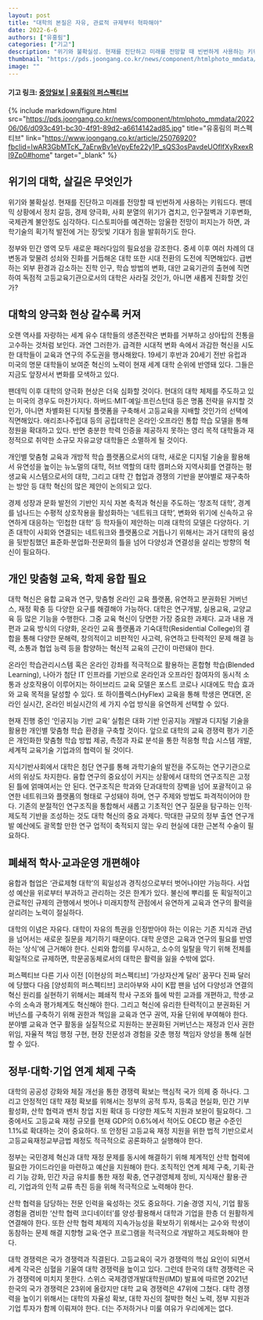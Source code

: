 ```yaml
---
layout: post
title: "대학의 본질은 자유, 관료적 규제부터 혁파해야"
date: 2022-6-6
authors: ["유홍림"]
categories: ["기고"]
description: "위기와 불확실성. 현재를 진단하고 미래를 전망할 때 빈번하게 사용하는 키워드다. 팬데믹 상황에서 정치 갈등, 경제 양극화, 사회 분열의 위기가 겹치고, 인구절벽과 기후변화, 국제관계 불안정도 심각하다. 급변하는 외부 환경과 감소하는 진학 인구, 학습 방법의 변화, 대안 교육기관의 출현에 직면하여 독점적 고등교육기관으로서의 대학은 사라질 것인가, 아니면 새롭게 진화할 것인가?"
thumbnail: "https://pds.joongang.co.kr/news/component/htmlphoto_mmdata/202206/06/d093c491-bc30-4f91-89d2-a6614142ad85.jpg"
image: ""
---
```


#### 기고 링크: [중앙일보 \| 유홍림의 퍼스펙티브](https://www.joongang.co.kr/article/25076920?fbclid=IwAR3GbMTcK_7aErwBv1eVpyEfe22y1P_sQS3osPavdeUOflfXyRxexRI9Zp0#home)

{% include markdown/figure.html src="https://pds.joongang.co.kr/news/component/htmlphoto_mmdata/202206/06/d093c491-bc30-4f91-89d2-a6614142ad85.jpg" title="유홍림의 퍼스펙티브" link="https://www.joongang.co.kr/article/25076920?fbclid=IwAR3GbMTcK_7aErwBv1eVpyEfe22y1P_sQS3osPavdeUOflfXyRxexRI9Zp0#home" target="_blank" %}

## 위기의 대학, 살길은 무엇인가

위기와 불확실성. 현재를 진단하고 미래를 전망할 때 빈번하게 사용하는 키워드다. 팬데믹 상황에서 정치 갈등, 경제 양극화, 사회 분열의 위기가 겹치고, 인구절벽과 기후변화, 국제관계 불안정도 심각하다. 디스토피아를 예견하는 암울한 전망이 퍼지는가 하면, 과학기술의 획기적 발전에 거는 장밋빛 기대가 힘을 발휘하기도 한다.

정부와 민간 영역 모두 새로운 패러다임의 필요성을 강조한다. 중세 이후 여러 차례의 대변동과 맞물려 성쇠와 진화를 거듭해온 대학 또한 시대 전환의 도전에 직면해있다. 급변하는 외부 환경과 감소하는 진학 인구, 학습 방법의 변화, 대안 교육기관의 출현에 직면하여 독점적 고등교육기관으로서의 대학은 사라질 것인가, 아니면 새롭게 진화할 것인가?

## 대학의 양극화 현상 갈수록 커져

오랜 역사를 자랑하는 세계 유수 대학들의 생존전략은 변화를 거부하고 상아탑의 전통을 고수하는 것처럼 보인다. 과연 그러한가. 급격한 시대적 변화 속에서 과감한 혁신을 시도한 대학들이 교육과 연구의 주도권을 행사해왔다. 19세기 후반과 20세기 전반 유럽과 미국의 명문 대학들이 보여준 혁신의 노력이 현재 세계 대학 순위에 반영돼 있다. 그들은 지금도 앞장서서 변화를 모색하고 있다.

팬데믹 이후 대학의 양극화 현상은 더욱 심화할 것이다. 현대의 대학 체제를 주도하고 있는 미국의 경우도 마찬가지다. 하버드·MIT·예일·프린스턴대 등은 명품 전략을 유지할 것인가, 아니면 차별화된 디지털 플랫폼을 구축해서 고등교육을 지배할 것인가의 선택에 직면해있다. 애리조나주립대 등의 공립대학은 온라인·오프라인 통합 학습 모델을 통해 정원을 확대하고 있다. 반면 충분한 학력 인증을 제공하지 못하는 영리 목적 대학들과 재정적으로 취약한 소규모 자유교양 대학들은 소멸하게 될 것이다.

개인별 맞춤형 교육과 개방적 학습 플랫폼으로서의 대학, 새로운 디지털 기술을 활용해서 유연성을 높이는 뉴노멀의 대학, 허브 역할의 대학 캠퍼스와 지역사회를 연결하는 평생교육 시스템으로서의 대학, 그리고 대학 간 협업과 경쟁의 기반을 분야별로 재구축하는 방안 등 대학 혁신의 많은 제안이 논의되고 있다.

경제 성장과 문화 발전의 기반인 지식 자본 축적과 혁신을 주도하는 ‘창조적 대학’, 경계를 넘나드는 수평적 상호작용을 활성화하는 ‘네트워크 대학’, 변화와 위기에 신속하고 유연하게 대응하는 ‘민첩한 대학’ 등 학자들이 제안하는 미래 대학의 모델은 다양하다. 기존 대학이 사회와 연결되는 네트워크와 플랫폼으로 거듭나기 위해서는 과거 대학의 융성을 뒷받침했던 표준화·분업화·전문화의 틀을 넘어 다양성과 연결성을 살리는 방향의 혁신이 필요하다.

## 개인 맞춤형 교육, 학제 융합 필요

대학 혁신은 융합 교육과 연구, 맞춤형 온라인 교육 플랫폼, 유연하고 분권화된 거버넌스, 재정 확충 등 다양한 요구를 해결해야 가능하다. 대학은 연구개발, 실용교육, 교양교육 등 많은 기능을 수행한다. 그중 교육 혁신이 당면한 가장 중요한 과제다. 교과 내용 개편과 교육 방식의 다양화, 온라인 교육 플랫폼과 기숙대학(Residential College)의 결합을 통해 다양한 문해력, 창의적이고 비판적인 사고력, 유연하고 탄력적인 문제 해결 능력, 소통과 협업 능력 등을 함양하는 혁신적 교육의 근간이 마련돼야 한다.

온라인 학습관리시스템 혹은 온라인 강좌를 적극적으로 활용하는 혼합형 학습(Blended Learning), 나아가 첨단 IT 인프라를 기반으로 온라인과 오프라인 참여자의 동시적 소통과 상호작용이 이루어지는 하이브리드 교육 모델은 포스트 코로나 시대에도 학습 효과와 교육 목적을 달성할 수 있다. 또 하이플렉스(HyFlex) 교육을 통해 학생은 면대면, 온라인 실시간, 온라인 비실시간의 세 가지 수업 방식을 유연하게 선택할 수 있다.

현재 진행 중인 ‘인공지능 기반 교육’ 실험은 대화 기반 인공지능 개발과 디지털 기술을 활용한 개인별 맞춤형 학습 환경을 구축할 것이다. 앞으로 대학의 교육 경쟁력 평가 기준은 개인화한 맞춤형 학습 방법 제공, 측정과 자료 분석을 통한 적응형 학습 시스템 개발, 세계적 교육기술 기업과의 협력이 될 것이다.

지식기반사회에서 대학은 첨단 연구를 통해 과학기술의 발전을 주도하는 연구기관으로서의 위상도 차지한다. 융합 연구의 중요성이 커지는 상황에서 대학의 연구조직은 고정된 틀에 얽매여서는 안 된다. 연구조직은 학과와 단과대학의 장벽을 넘어 포괄적이고 유연한 네트워크와 플랫폼의 형태로 구성돼야 하며, 연구 주제와 방법도 파격적이어야 한다. 기존의 분절적인 연구조직을 통합해서 새롭고 기초적인 연구 질문을 탐구하는 인적·제도적 기반을 조성하는 것도 대학 혁신의 중요 과제다. 막대한 규모의 정부 출연 연구개발 예산에도 괄목할 만한 연구 업적이 축적되지 않는 우리 현실에 대한 근본적 수술이 필요하다.

## 폐쇄적 학사·교과운영 개편해야

융합과 협업은 ‘관료제형 대학’의 획일성과 경직성으로부터 벗어나야만 가능하다. 사업성 예산을 위로부터 부과하고 관리하는 것은 한계가 있다. 불신에 뿌리를 둔 획일적이고 관료적인 규제의 관행에서 벗어나 미래지향적 관점에서 유연하게 교육과 연구의 활력을 살리려는 노력이 절실하다.

대학의 이념은 자유다. 대학이 자유의 특권을 인정받아야 하는 이유는 기존 지식과 관념을 넘어서는 새로운 질문을 제기하기 때문이다. 대학 운영은 교육과 연구의 필요를 반영하는 ‘상식’에 근거해야 한다. 신뢰와 합의를 무시하고, 소수의 일탈을 막기 위해 전체를 획일적으로 규제하면, 학문공동체로서의 대학은 활력을 잃을 수밖에 없다.

퍼스펙티브 다른 기사
이전 [이현상의 퍼스펙티브] ‘가상자산계 달러’ 꿈꾸다 진짜 달러에 당했다
다음 [양성희의 퍼스펙티브] 코리아부와 샤이 K팝 팬을 넘어
다양성과 연결의 혁신 원리를 실현하기 위해서는 폐쇄적 학사 구조와 틀에 박힌 교과를 개편하고, 학생·교수의 소속과 평가체계도 혁신해야 한다. 그리고 혁신에 유리한 탄력적이고 분권화된 거버넌스를 구축하기 위해 권한과 책임을 교육과 연구 권역, 자율 단위에 부여해야 한다. 분야별 교육과 연구 활동을 실질적으로 지원하는 분권화된 거버넌스는 재정과 인사 권한 위임, 자율적 책임 행정 구현, 현장 전문성과 경험을 갖춘 행정 책임자 양성을 통해 실현할 수 있다.

## 정부·대학·기업 연계 체제 구축

대학의 공공성 강화와 체질 개선을 통한 경쟁력 확보는 핵심적 국가 의제 중 하나다. 그리고 안정적인 대학 재정 확보를 위해서는 정부의 공적 투자, 등록금 현실화, 민간 기부 활성화, 산학 협력과 벤처 창업 지원 확대 등 다양한 제도적 지원과 보완이 필요하다. 그중에서도 고등교육 재정 규모를 현재 GDP의 0.6%에서 적어도 OECD 평균 수준인 1.1%로 확대하는 것이 중요하다. 또 안정된 고등교육 재정 지원을 위한 법적 기반으로서 고등교육재정교부금법 제정도 적극적으로 공론화하고 실행해야 한다.

정부는 국민경제 혁신과 대학 재정 문제를 동시에 해결하기 위해 체계적인 산학 협력에 필요한 가이드라인을 마련하고 예산을 지원해야 한다. 조직적인 연계 체제 구축, 기획·관리 기능 강화, 민간 자금 유치를 통한 재정 확충, 연구경영체제 정비, 지식재산 활용·관리, 기업과의 인적 교류 촉진 등을 위해 적극적으로 노력해야 한다.

산학 협력을 담당하는 전문 인력을 육성하는 것도 중요하다. 기술·경영 지식, 기업 활동 경험을 겸비한 ‘산학 협력 코디네이터’를 양성·활용해서 대학과 기업을 한층 더 원활하게 연결해야 한다. 또한 산학 협력 체제의 지속가능성을 확보하기 위해서는 교수와 학생이 동참하는 문제 해결 지향형 교육·연구 프로그램을 적극적으로 개발하고 제도화해야 한다.

대학 경쟁력은 국가 경쟁력과 직결된다. 고등교육이 국가 경쟁력의 핵심 요인이 되면서 세계 각국은 심혈을 기울여 대학 경쟁력을 높이고 있다. 그런데 한국의 대학 경쟁력은 국가 경쟁력에 미치지 못한다. 스위스 국제경영개발대학원(IMD) 발표에 따르면 2021년 한국의 국가 경쟁력은 23위에 올랐지만 대학 교육 경쟁력은 47위에 그쳤다. 대학 경쟁력을 높이기 위해서는 대학의 자율성 확보, 대학 자신의 절박한 혁신 노력, 정부 지원과 기업 투자가 함께 이뤄져야 한다. 더는 주저하거나 미룰 여유가 우리에게는 없다.